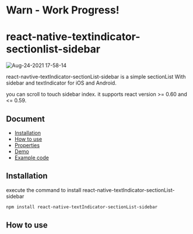 # Warn - Work Progress!

# react-native-textindicator-sectionlist-sidebar
![Aug-24-2021 17-58-14](https://user-images.githubusercontent.com/85142573/130588405-2cd3970b-f5ac-47ac-a405-aac1f3acdc7e.gif)

react-navtive-textIndicator-sectionList-sidebar is a simple sectionList With sidebar and textIndicator for iOS and Android.

you can scroll to touch sidebar index. it supports react version >= 0.60 and <= 0.59.

## Document

- [Installation](#installation)
- [How to use](#how-to-use)
- [Properties](#properties)
- [Demo](#demo)
- [Example code](#example-code)

## Installation

execute the command to install react-native-textIndicator-sectionList-sidebar
```bash
npm install react-native-textIndicator-sectionList-sidebar
```

## How to use

